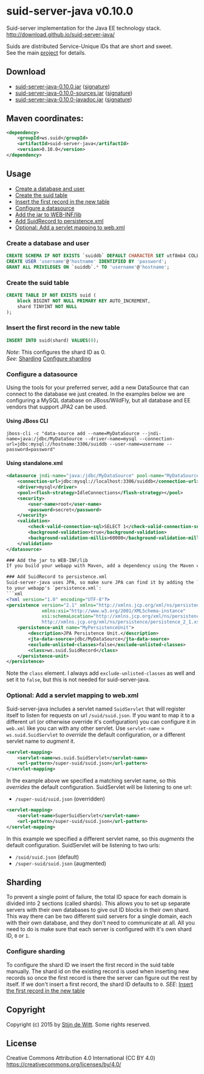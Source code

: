 # suid-server-java v0.10.0
Suid-server implementation for the Java EE technology stack.<br>
http://download.github.io/suid-server-java/

Suids are distributed Service-Unique IDs that are short and sweet.<br>
See the main [project](https://download.github.io/suid/) for details.

## Download
* [suid-server-java-0.10.0.jar](http://search.maven.org/remotecontent?filepath=ws/suid/suid-server-java/0.10.0/suid-server-java-0.10.0.jar) ([signature](http://search.maven.org/remotecontent?filepath=ws/suid/suid-server-java/0.10.0/suid-server-java-0.10.0.jar.asc))
* [suid-server-java-0.10.0-sources.jar](http://search.maven.org/remotecontent?filepath=ws/suid/suid-server-java/0.10.0/suid-server-java-0.10.0-sources.jar) ([signature](http://search.maven.org/remotecontent?filepath=ws/suid/suid-server-java/0.10.0/suid-server-java-0.10.0-sources.jar.asc))
* [suid-server-java-0.10.0-javadoc.jar](http://search.maven.org/remotecontent?filepath=ws/suid/suid-server-java/0.10.0/suid-server-java-0.10.0-javadoc.jar) ([signature](http://search.maven.org/remotecontent?filepath=ws/suid/suid-server-java/0.10.0/suid-server-java-0.10.0-javadoc.jar.asc))

## Maven coordinates:
```xml
<dependency>
	<groupId>ws.suid</groupId>
	<artifactId>suid-server-java</artifactId>
	<version>0.10.0</version>
</dependency>
```
## Usage
* [Create a database and user](#create-a-database-and-user)
* [Create the suid table](#create-the-suid-table)
* [Insert the first record in the new table](#insert-the-first-record-in-the-new-table)
* [Configure a datasource](#configure-a-datasource)
* [Add the jar to WEB-INF/lib](#add-the-jar-to-web-inf-lib)
* [Add SuidRecord to persistence.xml](#add-suidrecord-to-persistence-xml)
* [Optional: Add a servlet mapping to web.xml](#optional-add-a-servlet-mapping-to-web-xml)

### Create a database and user
```sql
CREATE SCHEMA IF NOT EXISTS `suiddb` DEFAULT CHARACTER SET utf8mb4 COLLATE utf8mb4_unicode_ci;
CREATE USER 'username'@'hostname' IDENTIFIED BY 'password';
GRANT ALL PRIVILEGES ON `suiddb`.* TO 'username'@'hostname';
```

### Create the suid table
```sql
CREATE TABLE IF NOT EXISTS suid (
	block BIGINT NOT NULL PRIMARY KEY AUTO_INCREMENT,
	shard TINYINT NOT NULL
);
```

### Insert the first record in the new table
```sql
INSERT INTO suid(shard) VALUES(0);
```
*Note*: This configures the shard ID as 0.<br> 
*See*: [Sharding](#sharding) [Configure sharding](#configure-sharding)

### Configure a datasource
Using the tools for your preferred server, add a new DataSource that can connect to the database we just created. In the examples below we are configuring a MySQL database on JBoss/WildFly, but all
database and EE vendors that support JPA2 can be used.

#### Using JBoss CLI
	jboss-cli -c "data-source add --name=MyDataSource --jndi-name=java:/jdbc/MyDataSource --driver-name=mysql --connection-url=jdbc:mysql://hostname:3306/suiddb --user-name=username --password=password"

#### Using standalone.xml
```xml
<datasource jndi-name="java:/jdbc/MyDataSource" pool-name="MyDataSource" enabled="true" use-java-context="true" use-ccm="true">
    <connection-url>jdbc:mysql://localhost:3306/suiddb</connection-url>
    <driver>mysql</driver>
    <pool><flush-strategy>IdleConnections</flush-strategy></pool>
    <security>
        <user-name>root</user-name>
        <password>secret</password>
    </security>
    <validation>
        <check-valid-connection-sql>SELECT 1</check-valid-connection-sql>
        <background-validation>true</background-validation>
        <background-validation-millis>60000</background-validation-millis>
    </validation>
</datasource>

### Add the jar to WEB-INF/lib
If you build your webapp with Maven, add a dependency using the Maven coordinates mentioned above. Otherwise, copy `suid-server-java-0.10.0.jar` to your `WEB-INF/lib` folder.

### Add SuidRecord to persistence.xml
Suid-server-java uses JPA, so make sure JPA can find it by adding the `SuidRecord` class
to your webapp's `persistence.xml`:
```xml
<?xml version="1.0" encoding="UTF-8"?>
<persistence version="2.1" xmlns="http://xmlns.jcp.org/xml/ns/persistence"
             xmlns:xsi="http://www.w3.org/2001/XMLSchema-instance"
             xsi:schemaLocation="http://xmlns.jcp.org/xml/ns/persistence
             http://xmlns.jcp.org/xml/ns/persistence/persistence_2_1.xsd">
	<persistence-unit name="MyPersistenceUnit">
		<description>JPA Persistence Unit.</description>
		<jta-data-source>jdbc/MyDataSource</jta-data-source>
		<exclude-unlisted-classes>false</exclude-unlisted-classes>
		<class>ws.suid.SuidRecord</class>
	</persistence-unit>
</persistence>
```
Note the `class` element. I always add `exclude-unlisted-classes` as well and set it
to `false`, but this is not needed for suid-server-java.

### Optional: Add a servlet mapping to web.xml
Suid-server-java includes a servlet named `SuidServlet` that will register itself to listen
for requests on url `/suid/suid.json`. If you want to map it to a different url (or otherwise override it's configuration) you can configure it in `web.xml` like you can with any other servlet. Use `servlet-name` = `ws.suid.SuidServlet` to *override* the default configuration, or a different servlet name to *augment* it.

```xml
<servlet-mapping>
	<servlet-name>ws.suid.SuidServlet</servlet-name>
	<url-pattern>/super-suid/suid.json</url-pattern>
</servlet-mapping>
```
In the example above we specified a matching servlet name, so this *overrides* the default configuration. SuidServlet will be listening to one url:
* `/super-suid/suid.json` (overridden)

```xml
<servlet-mapping>
	<servlet-name>SuperSuidServlet</servlet-name>
	<url-pattern>/super-suid/suid.json</url-pattern>
</servlet-mapping>
```
In this example we specified a different servlet name, so this *augments* the default configuration. SuidServlet will be listening to two urls:
* `/suid/suid.json` (default) 
* `/super-suid/suid.json` (augmented)


## Sharding
To prevent a single point of failure, the total ID space for each domain is divided into 2 sections (called shards). 
This allows you to set up separate servers with their own databases to give out ID blocks in their own shard. This way there can be two different suid servers for a single domain, each with their own database, and they don't need to communicate at all. All you need to do is make sure that each server is configured with it's own shard ID, `0` or `1`.

### Configure sharding
To configure the shard ID we insert the first record in the suid table manually. The shard id on the existing record is used when inserting new records so once the first record is there the server can figure out the rest by itself. If we don't insert a first record, the shard ID defaults to `0`.
*SEE*: [Insert the first record in the new table](#insert-the-first-record-in-the-new-table)

## Copyright
Copyright (c) 2015 by [Stijn de Witt](http://StijnDeWitt.com). Some rights reserved.

## License
Creative Commons Attribution 4.0 International (CC BY 4.0)
https://creativecommons.org/licenses/by/4.0/

